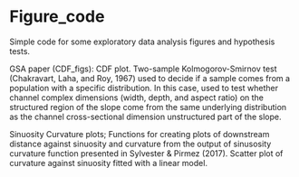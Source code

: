 # Figure_code

Simple code for some exploratory data analysis figures and hypothesis tests.

GSA paper (CDF_figs):
CDF plot. Two-sample Kolmogorov-Smirnov test (Chakravart, Laha, and Roy, 1967) used to decide if a sample comes from a population with a specific distribution. In this case, used to test whether channel complex dimensions (width, depth, and aspect ratio) on the structured region of the slope come from the same underlying distribution as the channel cross-sectional dimension unstructured part of the slope. 

Sinuosity Curvature plots;
Functions for creating plots of downstream distance against sinuosity and curvature from the output of sinusosity curvature function presented in Sylvester & Pirmez (2017). Scatter plot of curvature against sinuosity fitted with a linear model.    
